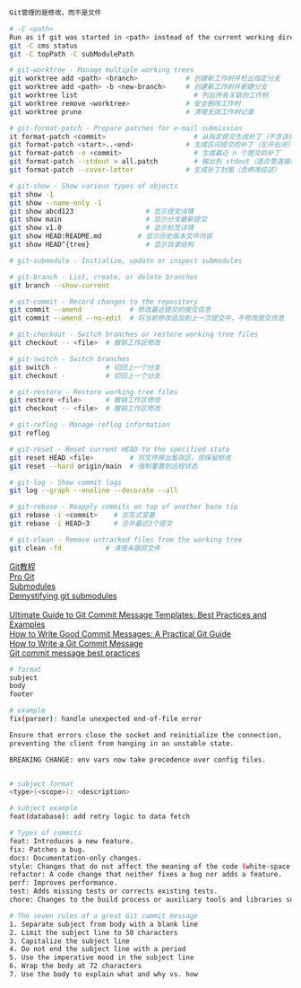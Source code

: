 ```bash

Git管理的是修改，而不是文件

# -C <path>
Run as if git was started in <path> instead of the current working directory.
git -C cms status
git -C topPath -C subModulePath

# git-worktree - Manage multiple working trees
git worktree add <path> <branch>      	    # 创建新工作树并检出指定分支
git worktree add <path> -b <new-branch>	    # 创建新工作树并新建分支
git worktree list	                          # 列出所有关联的工作树
git worktree remove <worktree>	            # 安全删除工作树
git worktree prune	                        # 清理无效工作树记录

# git-format-patch - Prepare patches for e-mail submission
it format-patch <commit>	                  # 从指定提交生成补丁（不含该提交）
git format-patch <start>..<end>	            # 生成区间提交的补丁（左开右闭）
git format-patch -n <commit>	              # 生成最近 n 个提交的补丁
git format-patch --stdout > all.patch	      # 输出到 stdout（适合管道操作）
git format-patch --cover-letter	            # 生成补丁封面（含修改综述）

# git-show - Show various types of objects
git show -1
git show --name-only -1
git show abcd123	              # 显示提交详情
git show main	                  # 显示分支最新提交
git show v1.0	                  # 显示标签详情
git show HEAD:README.md	        # 显示历史版本文件内容
git show HEAD^{tree}	          # 显示目录结构

# git-submodule - Initialize, update or inspect submodules

# git-branch - List, create, or delete branches
git branch --show-current

# git-commit - Record changes to the repository
git commit --amend            # 修改最近提交的提交信息
git commit --amend --no-edit  # 将当前修改追加到上一次提交中，不修改提交信息

# git-checkout - Switch branches or restore working tree files
git checkout -- <file>  # 撤销工作区修改​​

# git-switch - Switch branches
git switch -            # 切回上一个分支
git checkout -          # 切回上一个分支

# git-restore - Restore working tree files
git restore <file>      # 撤销工作区修改
git checkout -- <file>  # 撤销工作区修改​​

# git-reflog - Manage reflog information
git reflog

# git-reset - Reset current HEAD to the specified state
git reset HEAD <file>         # 将文件移出暂存区，但保留修改
git reset --hard origin/main  # 强制重置到远程状态​

# git-log - Show commit logs
git log --graph --oneline --decorate --all

# git-rebase - Reapply commits on top of another base tip
git rebase -i <commit>    # 交互式变基
git rebase -i HEAD~3      # 合并最近3个提交

# git-clean - Remove untracked files from the working tree
git clean -fd           # ​​清理未跟踪文件
```

[Git教程](https://www.liaoxuefeng.com/wiki/896043488029600)  
[Pro Git](https://git-scm.com/book/zh/v2/)  
[Submodules](https://git-scm.com/book/en/v2/Git-Tools-Submodules)  
[Demystifying git submodules](https://www.cyberdemon.org/2024/03/20/submodules.html)  
[]()  
[Ultimate Guide to Git Commit Message Templates: Best Practices and Examples](https://axolo.co/blog/p/git-commit-messages-best-practices-examples)  
[How to Write Good Commit Messages: A Practical Git Guide](https://www.freecodecamp.org/news/writing-good-commit-messages-a-practical-guide/)  
[How to Write a Git Commit Message](https://cbea.ms/git-commit/)  
[Git commit message best practices](https://graphite.dev/guides/git-commit-message-best-practices)  
```bash
# format
subject
body
footer

# example
fix(parser): handle unexpected end-of-file error

Ensure that errors close the socket and reinitialize the connection,
preventing the client from hanging in an unstable state.

BREAKING CHANGE: env vars now take precedence over config files.


# subject format
<type>(<scope>): <description>

# subject example
feat(database): add retry logic to data fetch

# Types of commits
feat: Introduces a new feature.
fix: Patches a bug.
docs: Documentation-only changes.
style: Changes that do not affect the meaning of the code (white-space, formatting, etc).
refactor: A code change that neither fixes a bug nor adds a feature.
perf: Improves performance.
test: Adds missing tests or corrects existing tests.
chore: Changes to the build process or auxiliary tools and libraries such as documentation generation.

# The seven rules of a great Git commit message
1. Separate subject from body with a blank line
2. Limit the subject line to 50 characters
3. Capitalize the subject line
4. Do not end the subject line with a period
5. Use the imperative mood in the subject line
6. Wrap the body at 72 characters
7. Use the body to explain what and why vs. how
```